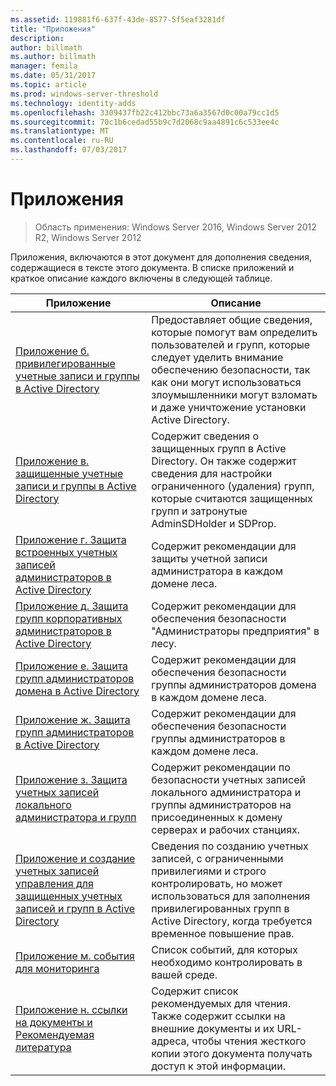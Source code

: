 ```yaml
---
ms.assetid: 119881f6-637f-43de-8577-5f5eaf3281df
title: "Приложения"
description: 
author: billmath
ms.author: billmath
manager: femila
ms.date: 05/31/2017
ms.topic: article
ms.prod: windows-server-threshold
ms.technology: identity-adds
ms.openlocfilehash: 3309437fb22c412bbc73a6a3567d0c00a79cc1d5
ms.sourcegitcommit: 70c1b6cedad55b9c7d2068c9aa4891c6c533ee4c
ms.translationtype: MT
ms.contentlocale: ru-RU
ms.lasthandoff: 07/03/2017
---
```

# <a name="appendices"></a>Приложения

>Область применения: Windows Server 2016, Windows Server 2012 R2, Windows Server 2012

Приложения, включаются в этот документ для дополнения сведения, содержащиеся в тексте этого документа. В списке приложений и краткое описание каждого включены в следующей таблице.  
  

|**Приложение**|**Описание**|  
| --- | --- | 
|[Приложение б. привилегированные учетные записи и группы в Active Directory](../../../ad-ds/plan/security-best-practices/Appendix-B--Privileged-Accounts-and-Groups-in-Active-Directory.md)|Предоставляет общие сведения, которые помогут вам определить пользователей и групп, которые следует уделить внимание обеспечению безопасности, так как они могут использоваться злоумышленники могут взломать и даже уничтожение установки Active Directory.|  
|[Приложение в. защищенные учетные записи и группы в Active Directory](../../../ad-ds/plan/security-best-practices/Appendix-C--Protected-Accounts-and-Groups-in-Active-Directory.md)|Содержит сведения о защищенных групп в Active Directory. Он также содержит сведения для настройки ограниченного (удаления) групп, которые считаются защищенных групп и затронутые AdminSDHolder и SDProp.|  
|[Приложение г. Защита встроенных учетных записей администраторов в Active Directory](../../../ad-ds/plan/security-best-practices/Appendix-D--Securing-Built-In-Administrator-Accounts-in-Active-Directory.md)|Содержит рекомендации для защиты учетной записи администратора в каждом домене леса.|  
|[Приложение д. Защита групп корпоративных администраторов в Active Directory](../../../ad-ds/plan/security-best-practices/Appendix-E--Securing-Enterprise-Admins-Groups-in-Active-Directory.md)|Содержит рекомендации для обеспечения безопасности "Администраторы предприятия" в лесу.|  
|[Приложение е. Защита групп администраторов домена в Active Directory](../../../ad-ds/plan/security-best-practices/Appendix-F--Securing-Domain-Admins-Groups-in-Active-Directory.md)|Содержит рекомендации для обеспечения безопасности группы администраторов домена в каждом домене леса.|  
|[Приложение ж. Защита групп администраторов в Active Directory](../../../ad-ds/plan/security-best-practices/Appendix-G--Securing-Administrators-Groups-in-Active-Directory.md)|Содержит рекомендации для обеспечения безопасности группы администраторов в каждом домене леса.|  
|[Приложение з. Защита учетных записей локального администратора и групп](../../../ad-ds/plan/security-best-practices/Appendix-H--Securing-Local-Administrator-Accounts-and-Groups.md)|Содержит рекомендации по безопасности учетных записей локального администратора и группы администраторов на присоединенных к домену серверах и рабочих станциях.|  
|[Приложение и создание учетных записей управления для защищенных учетных записей и групп в Active Directory](../../../ad-ds/manage/component-updates/Appendix-I--Creating-Management-Accounts-for-Protected-Accounts-and-Groups-in-Active-Directory.md)|Сведения по созданию учетных записей, с ограниченными привилегиями и строго контролировать, но может использоваться для заполнения привилегированных групп в Active Directory, когда требуется временное повышение прав.|   
|[Приложение м. события для мониторинга](../../../ad-ds/plan/Appendix-L--Events-to-Monitor.md)|Список событий, для которых необходимо контролировать в вашей среде.|  
|[Приложение н. ссылки на документы и Рекомендуемая литература](../../../ad-ds/manage/Appendix-M--Document-Links-and-Recommended-Reading.md)|Содержит список рекомендуемых для чтения. Также содержит ссылки на внешние документы и их URL-адреса, чтобы чтения жесткого копии этого документа получать доступ к этой информации.|  
  


